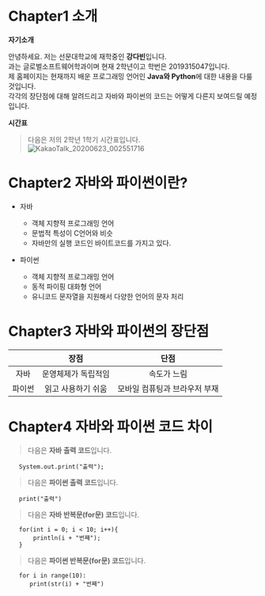 Chapter1 소개
=========
 
**자기소개**

안녕하세요. 저는 선문대학교에 재학중인 **강다빈**입니다.   
과는 글로벌소프트웨어학과이며 현재 2학년이고 학번은 2019315047입니다.  
제 홈페이지는 현재까지 배운 프로그래밍 언어인 **Java와 Python**에 대한 내용을 다룰 것입니다.  
각각의 장단점에 대해 알려드리고 자바와 파이썬의 코드는 어떻게 다른지 보여드릴 예정입니다.  

**시간표**
>다음은 저의 2학년 1학기 시간표입니다.
![KakaoTalk_20200623_002551716](https://user-images.githubusercontent.com/63287630/85374566-f2ef7c80-b56f-11ea-9df2-197a4f5d0b9a.jpg)
 

Chapter2 자바와 파이썬이란?
=========

* 자바
  * 객체 지향적 프로그래밍 언어
  * 문법적 특성이 C언어와 비슷
  * 자바만의 실행 코드인 바이트코드를 가지고 있다.  
 
* 파이썬
  * 객체 지향적 프로그래밍 언어
  * 동적 파이핑 대화형 언어
  * 유니코드 문자열을 지원해서 다양한 언어의 문자 처리   

Chapter3 자바와 파이썬의 장단점  
========

| | 장점 | 단점 |   
|:-----:|:-----:|:-----:|     
|자바|운영체제가 독립적임|속도가 느림|         
|파이썬|읽고 사용하기 쉬움|모바일 컴퓨팅과 브라우저 부재|        
  
Chapter4 자바와 파이썬 코드 차이 
========

> 다음은 **자바 출력 코드**입니다.  

       System.out.print("출력");  
     
> 다음은 **파이썬 출력 코드**입니다.  

       print("출력")

> 다음은 **자바 반복문(for문) 코드**입니다.

       for(int i = 0; i < 10; i++){
           println(i + "번째");
       }
     
> 다음은 **파이썬 반복문(for문) 코드**입니다.  

       for i in range(10):
          print(str(i) + "번째")
        
  
